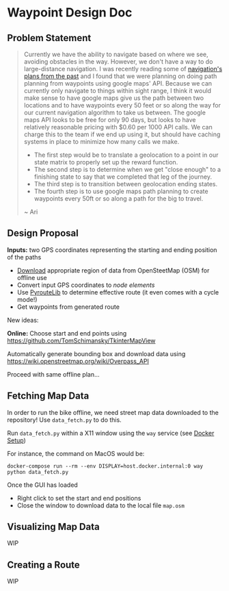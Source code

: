 # Waypoint Design Doc

## Problem Statement

> Currently we have the ability to navigate based on where we see, avoiding
> obstacles in the way. However, we don't have a way to do large-distance
> navigation. I was recently reading some of [navigation's plans from the past](https://drive.google.com/file/d/0B6KdkZUjU006VWdEQTdoZzRERDQ/view?resourcekey=0-UbjFfBvkBSd_YXUj8sl95g) and I
> found that we were planning on doing path planning from waypoints using google
> maps' API. Because we can currently only navigate to things within sight range,
> I think it would make sense to have google maps give us the path between two
> locations and to have waypoints every 50 feet or so along the way for our
> current navigation algorithm to take us between. The google maps API looks to
> be free for only 90 days, but looks to have relatively reasonable pricing with
> $0.60 per 1000 API calls. We can charge this to the team if we end up using it,
> but should have caching systems in place to minimize how many calls we make.
>
> * The first step would be to translate a geolocation to a point in our state
>   matrix to properly set up the reward function.
> * The second step is to determine when we get "close enough" to a finishing state
>   to say that we completed that leg of the journey.
> * The third step is to transition between geolocation ending states.
> * The fourth step is to use google maps path planning to create waypoints every
>   50ft or so along a path for the big to travel.
>
> ~ Ari

## Design Proposal

**Inputs:** two GPS coordinates representing the starting and ending position of
the paths

* [Download](https://wiki.openstreetmap.org/wiki/Downloading_data) appropriate
  region of data from OpenSteetMap (OSM) for offline use
* Convert input GPS coordinates to _node_ _elements_
* Use [PyrouteLib](https://wiki.openstreetmap.org/wiki/PyrouteLib) to determine
  effective route (it even comes with a cycle mode!)
* Get waypoints from generated route

New ideas:

**Online:**
Choose start and end points using <https://github.com/TomSchimansky/TkinterMapView>

Automatically generate bounding box and download data using
<https://wiki.openstreetmap.org/wiki/Overpass_API>

Proceed with same offline plan...

## Fetching Map Data

In order to run the bike offline, we need street map data downloaded to the
repository! Use `data_fetch.py` to do this.

Run `data_fetch.py` within a X11 window using the `way` service (see [Docker Setup](/README.md))

For instance, the command on MacOS would be:

```text
docker-compose run --rm --env DISPLAY=host.docker.internal:0 way python data_fetch.py
```

Once the GUI has loaded

* Right click to set the start and end positions
* Close the window to download data to the local file `map.osm`

## Visualizing Map Data

WIP

## Creating a Route

WIP